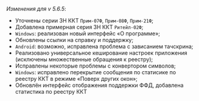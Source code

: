 _Изменения для v 5.6.5_:
- Уточнены серии ЗН ККТ `Прим-07Ф`, `Прим-08Ф`, `Прим-21Ф`;
- Добавлена примерная серия ЗН ККТ `Ритейл-02Ф`;
- `Windows`: реализован новый интерфейс «О программе»;
- Обновлены ссылки на справку и поддержку;
- `Android`: возможно, исправлена проблема с зависанием тачскрина;
- Реализовано универсальное кеширование настроек приложения (исключены множественные обращения к реестру);
- Исправлены некоторые проблемы с конвертором символов;
- `Windows`: исправлено перекрытие сообщения по статисике по реестру ККТ в режиме «Поверх других окон»;
- Обновлён интерфейс отображения поддержки ФФД, добавлена статистика по реестру ККТ

